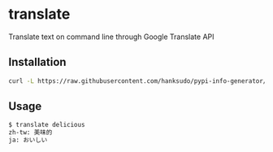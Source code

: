 # translate

Translate text on command line through Google Translate API

## Installation

```bash
curl -L https://raw.githubusercontent.com/hanksudo/pypi-info-generator/master/translate.sh -o ~/bin/translate && chmod +x ~/bin/translate
```

## Usage

```bash
$ translate delicious
zh-tw: 美味的
ja: おいしい
```
